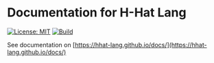 # Documentation for H-Hat Lang
[![License: MIT](https://img.shields.io/badge/License-MIT-yellow.svg)](https://opensource.org/licenses/MIT)
[![Build](https://github.com/hhat-lang/docs/actions/workflows/ci.yml/badge.svg)](https://github.com/hhat-lang/docs)

See documentation on [https://hhat-lang.github.io/docs/](https://hhat-lang.github.io/docs/)

